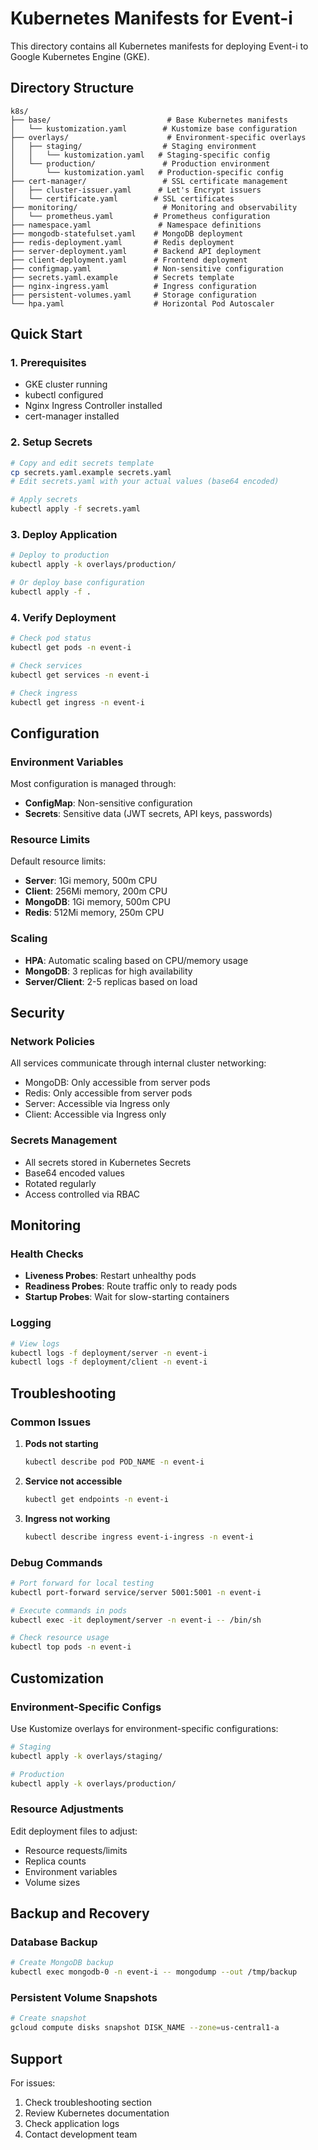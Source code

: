 # Kubernetes Manifests for Event-i

This directory contains all Kubernetes manifests for deploying Event-i to Google Kubernetes Engine (GKE).

## Directory Structure

```
k8s/
├── base/                          # Base Kubernetes manifests
│   └── kustomization.yaml        # Kustomize base configuration
├── overlays/                      # Environment-specific overlays
│   ├── staging/                  # Staging environment
│   │   └── kustomization.yaml   # Staging-specific config
│   └── production/               # Production environment
│       └── kustomization.yaml   # Production-specific config
├── cert-manager/                 # SSL certificate management
│   ├── cluster-issuer.yaml      # Let's Encrypt issuers
│   └── certificate.yaml        # SSL certificates
├── monitoring/                   # Monitoring and observability
│   └── prometheus.yaml         # Prometheus configuration
├── namespace.yaml               # Namespace definitions
├── mongodb-statefulset.yaml    # MongoDB deployment
├── redis-deployment.yaml       # Redis deployment
├── server-deployment.yaml      # Backend API deployment
├── client-deployment.yaml      # Frontend deployment
├── configmap.yaml              # Non-sensitive configuration
├── secrets.yaml.example        # Secrets template
├── nginx-ingress.yaml          # Ingress configuration
├── persistent-volumes.yaml     # Storage configuration
└── hpa.yaml                    # Horizontal Pod Autoscaler
```

## Quick Start

### 1. Prerequisites

- GKE cluster running
- kubectl configured
- Nginx Ingress Controller installed
- cert-manager installed

### 2. Setup Secrets

```bash
# Copy and edit secrets template
cp secrets.yaml.example secrets.yaml
# Edit secrets.yaml with your actual values (base64 encoded)

# Apply secrets
kubectl apply -f secrets.yaml
```

### 3. Deploy Application

```bash
# Deploy to production
kubectl apply -k overlays/production/

# Or deploy base configuration
kubectl apply -f .
```

### 4. Verify Deployment

```bash
# Check pod status
kubectl get pods -n event-i

# Check services
kubectl get services -n event-i

# Check ingress
kubectl get ingress -n event-i
```

## Configuration

### Environment Variables

Most configuration is managed through:
- **ConfigMap**: Non-sensitive configuration
- **Secrets**: Sensitive data (JWT secrets, API keys, passwords)

### Resource Limits

Default resource limits:
- **Server**: 1Gi memory, 500m CPU
- **Client**: 256Mi memory, 200m CPU
- **MongoDB**: 1Gi memory, 500m CPU
- **Redis**: 512Mi memory, 250m CPU

### Scaling

- **HPA**: Automatic scaling based on CPU/memory usage
- **MongoDB**: 3 replicas for high availability
- **Server/Client**: 2-5 replicas based on load

## Security

### Network Policies

All services communicate through internal cluster networking:
- MongoDB: Only accessible from server pods
- Redis: Only accessible from server pods
- Server: Accessible via Ingress only
- Client: Accessible via Ingress only

### Secrets Management

- All secrets stored in Kubernetes Secrets
- Base64 encoded values
- Rotated regularly
- Access controlled via RBAC

## Monitoring

### Health Checks

- **Liveness Probes**: Restart unhealthy pods
- **Readiness Probes**: Route traffic only to ready pods
- **Startup Probes**: Wait for slow-starting containers

### Logging

```bash
# View logs
kubectl logs -f deployment/server -n event-i
kubectl logs -f deployment/client -n event-i
```

## Troubleshooting

### Common Issues

1. **Pods not starting**
   ```bash
   kubectl describe pod POD_NAME -n event-i
   ```

2. **Service not accessible**
   ```bash
   kubectl get endpoints -n event-i
   ```

3. **Ingress not working**
   ```bash
   kubectl describe ingress event-i-ingress -n event-i
   ```

### Debug Commands

```bash
# Port forward for local testing
kubectl port-forward service/server 5001:5001 -n event-i

# Execute commands in pods
kubectl exec -it deployment/server -n event-i -- /bin/sh

# Check resource usage
kubectl top pods -n event-i
```

## Customization

### Environment-Specific Configs

Use Kustomize overlays for environment-specific configurations:

```bash
# Staging
kubectl apply -k overlays/staging/

# Production
kubectl apply -k overlays/production/
```

### Resource Adjustments

Edit deployment files to adjust:
- Resource requests/limits
- Replica counts
- Environment variables
- Volume sizes

## Backup and Recovery

### Database Backup

```bash
# Create MongoDB backup
kubectl exec mongodb-0 -n event-i -- mongodump --out /tmp/backup
```

### Persistent Volume Snapshots

```bash
# Create snapshot
gcloud compute disks snapshot DISK_NAME --zone=us-central1-a
```

## Support

For issues:
1. Check troubleshooting section
2. Review Kubernetes documentation
3. Check application logs
4. Contact development team
